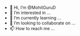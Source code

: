 - 👋 Hi, I’m @MohitGuruD
- 👀 I’m interested in ...
- 🌱 I’m currently learning ...
- 💞️ I’m looking to collaborate on ...
- 📫 How to reach me ...

<!---
MohitGuruD/MohitGuruD is a ✨ special ✨ repository because its `README.md` (this file) appears on your GitHub profile.
You can click the Preview link to take a look at your changes.
--->
